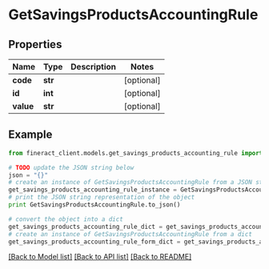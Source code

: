# GetSavingsProductsAccountingRule


## Properties

Name | Type | Description | Notes
------------ | ------------- | ------------- | -------------
**code** | **str** |  | [optional] 
**id** | **int** |  | [optional] 
**value** | **str** |  | [optional] 

## Example

```python
from fineract_client.models.get_savings_products_accounting_rule import GetSavingsProductsAccountingRule

# TODO update the JSON string below
json = "{}"
# create an instance of GetSavingsProductsAccountingRule from a JSON string
get_savings_products_accounting_rule_instance = GetSavingsProductsAccountingRule.from_json(json)
# print the JSON string representation of the object
print GetSavingsProductsAccountingRule.to_json()

# convert the object into a dict
get_savings_products_accounting_rule_dict = get_savings_products_accounting_rule_instance.to_dict()
# create an instance of GetSavingsProductsAccountingRule from a dict
get_savings_products_accounting_rule_form_dict = get_savings_products_accounting_rule.from_dict(get_savings_products_accounting_rule_dict)
```
[[Back to Model list]](../README.md#documentation-for-models) [[Back to API list]](../README.md#documentation-for-api-endpoints) [[Back to README]](../README.md)


